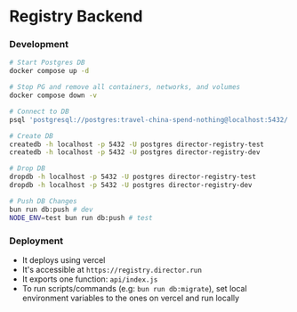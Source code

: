 # Registry Backend


### Development

```bash
# Start Postgres DB
docker compose up -d

# Stop PG and remove all containers, networks, and volumes
docker compose down -v

# Connect to DB
psql 'postgresql://postgres:travel-china-spend-nothing@localhost:5432/'

# Create DB
createdb -h localhost -p 5432 -U postgres director-registry-test
createdb -h localhost -p 5432 -U postgres director-registry-dev

# Drop DB
dropdb -h localhost -p 5432 -U postgres director-registry-test
dropdb -h localhost -p 5432 -U postgres director-registry-dev

# Push DB Changes
bun run db:push # dev
NODE_ENV=test bun run db:push # test
```

### Deployment
- It deploys using vercel
- It's accessible at `https://registry.director.run`
- It exports one function: `api/index.js`
- To run scripts/commands (e.g: `bun run db:migrate`), set local environment variables to the ones on vercel and run locally
